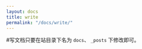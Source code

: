 ```yaml
---
layout: docs
title: write
permalink: "/docs/write/"
---
```



#写文档只要在站目录下名为 `docs`、 `_posts` 下修改即可。　　　　　　



